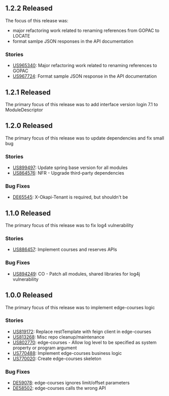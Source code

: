 ## 1.2.2 Released
The focus of this release was:
* major refactoring work related to renaming references from GOPAC to LOCATE
* format samlpe JSON responses in the API documentation

### Stories
* [US965340](https://rally1.rallydev.com/#/?detail=/userstory/638721191931&fdp=true): Major refactoring work related to renaming references to GOPAC
* [US967724](https://rally1.rallydev.com/#/?detail=/userstory/639214307523&fdp=true): Format sample JSON response in the API documentation

## 1.2.1 Released
The primary focus of this release was to add interface version login 7.1 to ModuleDescriptor

## 1.2.0 Released
The primary focus of this release was to update dependencies and fix small bug

### Stories
* [US899497](https://rally1.rallydev.com/#/?detail=/userstory/621159017243&fdp=true): Update spring base version for all modules
* [US864576](https://rally1.rallydev.com/#/?detail=/userstory/611047734181&fdp=true): NFR - Upgrade third-party dependencies

### Bug Fixes
* [DE65545](https://rally1.rallydev.com/#/?detail=/defect/623837392323&fdp=true): X-Okapi-Tenant is required, but shouldn't be

## 1.1.0 Released
The primary focus of this release was to fix log4 vulnerability

### Stories
* [US886457](https://rally1.rallydev.com/#/?detail=/userstory/616628060529&fdp=true): Implement courses and reserves APIs

### Bug Fixes
* [US894249](https://rally1.rallydev.com/#/?detail=/userstory/619656931913&fdp=true): CO - Patch all modules, shared libraries for log4j vulnerability


## 1.0.0 Released
The primary focus of this release was to implement edge-courses logic

### Stories
* [US819172](https://rally1.rallydev.com/#/?detail=/userstory/602597502327&fdp=true): Replace restTemplate with feign client in edge-courses
* [US813268](https://rally1.rallydev.com/#/?detail=/userstory/601488209459&fdp=true): Misc repo cleanup/maintenance
* [US802770](https://rally1.rallydev.com/#/?detail=/userstory/604213883576&fdp=true): edge-courses - Allow log level to be specified as system property or program argument
* [US770488](https://rally1.rallydev.com/#/?detail=/userstory/505595886008&fdp=true): Implement edge-courses business logic
* [US770020](https://rally1.rallydev.com/#/?detail=/userstory/505175766644&fdp=true): Create edge-courses skeleton

### Bug Fixes
* [DE59078](https://rally1.rallydev.com/#/?detail=/defect/600947886829&fdp=true): edge-courses ignores limit/offset parameters
* [DE58502](https://rally1.rallydev.com/#/?detail=/defect/604211273856&fdp=true): edge-courses calls the wrong API

